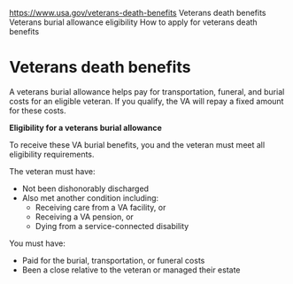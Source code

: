 

https://www.usa.gov/veterans-death-benefits
Veterans death benefits
Veterans burial allowance eligibility
How to apply for veterans death benefits


# Veterans death benefits

A veterans burial allowance helps pay for transportation, funeral, and burial costs for an eligible veteran. If you qualify, the VA will repay a fixed amount for these costs.

**Eligibility for a veterans burial allowance**

To receive these VA burial benefits, you and the veteran must meet all eligibility requirements.

The veteran must have:

* Not been dishonorably discharged
* Also met another condition including:
  + Receiving care from a VA facility, or
  + Receiving a VA pension, or
  + Dying from a service-connected disability

You must have:

* Paid for the burial, transportation, or funeral costs
* Been a close relative to the veteran or managed their estate

